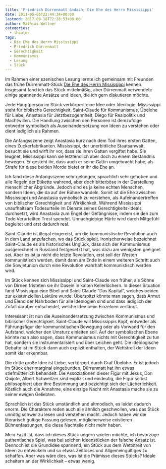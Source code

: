 ```yaml
---
title: 'Friedrich Dürrenmatt &ndash; Die Ehe des Herrn Mississippi'
date: 2011-05-05T22:44:34+00:00
lastmod: 2017-09-18T22:28:53+00:00
author: Mathias Wellner
categories:
  - theater
tags:
  - Die Ehe des Herrn Mississippi
  - Friedrich Dürrenmatt
  - Gerechtigkeit
  - Kommunismus
  - Lesung
  - Stück
---
```

Im Rahmen einer szenischen Lesung lernte ich gemeinsam mit Freunden das frühe Dürrenmatt-Stück [Die Ehe des Herrn Mississippi](http://de.wikipedia.org/wiki/Die_Ehe_des_Herrn_Mississippi) kennen. Insgesamt fand ich das Stück mittelmäßig, aber Dürrenmatt verwendete einige spannende Ansätze und Ideen, die ich gern diskutieren möchte. 

Jede Hauptperson im Stück verkörpert eine Idee oder Ideologie. Mississippi steht für biblische Gerechtigkeit, Saint-Claude für Kommunismus, Übelohe für Liebe, Anastasia für Jetztbezogennheit, Diego für Realpolitik und Machtwillen. Die Handlung zwischen den Personen ist demzufolge entweder symbolisch als Auseinandersetzung von Ideen zu verstehen oder dient lediglich als Rahmen.

Die Anfangsszene zeigt Anastasia kurz nach dem Tod ihres ersten Gatten, eines Zuckerfabrikanten. Mississippi, der unerbittliche Staatsanwalt, besucht sie und wirft ihr vor, dass sie ihren Gatten vergiftet habe. Sie leugnet, Mississippi kann sie letztendlich aber doch zu einem Geständnis bewegen. Er gesteht ihr, dass auch er seine Gattin umgebracht habe, als Strafe für diese beiden Morde bietet er ihr die Ehe an. 

Ich fand diese Anfangsszene sehr gelungen, sprachlich sehr gehoben und alle Regeln der Etikette wahrend, aber doch bitterböse in der Darstellung menschlicher Abgründe. Jedoch sind es ja keine echten Menschen, sondern Ideen, die da auf der Bühne wandeln. Somit ist die Ehe zwischen Mississippi und Anastasia symbolisch zu verstehen, als Aufeinandertreffen von biblischer Gerechtigkeit und Wirklichkeit. Während Mississippi unaufhaltsam Todesurteile im Dienste seines Gerechtigkeits-Ideals durchsetzt, wird Anastasia zum Engel der Gefängnisse, indem sie den zum Tode Verurteilten Trost spendet. Unnachgiebige Härte wird durch Mitgefühl begleitet und erst dadurch real. 

Saint-Claude ist illegal eingereist, um die kommunistische Revolution auch in dem Land anzufachen, wo das Stück spielt. Ironischerweise bezeichnet Saint-Claude es als historisches Unglück, dass sich der Kommunismus ausgerechnet in Russland festgesetzt hat, was dazu am wenigsten geeignet sei. Aber es ist ja nicht die letzte Revolution, erst soll der Westen kommunistisch werden, damit dann am Ende in einem weiteren Schritt auch die Sowjetunion durch eine Revolution wahrhaft kommunistisch werden wird. 

Im Stück kennen sich Mississippi und Saint-Claude von früher, als Söhne von Dirnen fristeten sie ihr Dasein in kalten Kellerlöchern. In dieser Situation fand Mississippi eine Bibel und Saint-Claude &#8220;Das Kapital&#8221;, welches beiden zur existenziellen Lektüre wurde. Überspitzt könnte man sagen, dass Armut und Elend der Nährboden für alle Ideologien sind und dass lediglich der Zufall darüber entscheidet, welche Idee beim Einzelnen verfängt. 

Interessant ist nun die Auseinandersetzung zwischen Kommunismus und biblischer Gerechtigkeit. Saint-Claude will Mississippis Kopf, entweder als Führungsfigur der kommunistischen Bewegung oder als Vorwand für den Aufstand, welcher den Umsturz einleiten soll. Auf der symbolischen Ebene könnte man also sagen, dass Kommunismus nichts mit Gerechtigkeit zu tun hat, sondern sie instrumentalisiert und über Leichen geht. Die ideologische Debatte ist im Stück dann auch explizit enthalten, der Wettstreit der Ideen somit klar erkennbar. 

Die dritte große Idee ist Liebe, verkörpert durch Graf Übelohe. Er ist jedoch im Stück eher marginal eingebunden, Dürrenmatt hat ihn etwas stiefmütterlich behandelt. Die Assoziationen dieser Figur mit Jesus, Don Quijote, Albert Schweitzer sind explizit und eindeutig, die Figur selbst philosophiert über ihre Bestimmung und bezichtigt sich der Lächerlichkeit. Köstlich auch die Annahme, eine einzige Nacht mit Anastasia mache sie zu seiner ewigen Geliebten. 

Sprachlich ist das Stück umständlich und altmodisch, es leidet dadurch enorm. Die Charaktere reden auch alle ähnlich geschwollen, was das Stück unnötig schwer zu lesen und verstehen macht. Jedoch haben wir die literarisch gültige Fassung gelesen, möglicherweise existieren Bühnenfassungen, die diese Nachteile nicht mehr haben. 

Mein Fazit ist, dass ich dieses Stück ungern spielen möchte, ich bevorzuge authentisches Spiel, was bei solchen Ideenstücken der falsche Ansatz ist. Dennoch ist die Grundidee spannend, ein Stück aus dem Wettstreit von Ideen zu entwickeln und so etwas Zeitloses und Allgemeingültiges zu schaffen. Aber was wäre dies, was ist die Prämisse dieses Stücks? Ideale scheitern an der Wirklichkeit &ndash; etwas wenig.